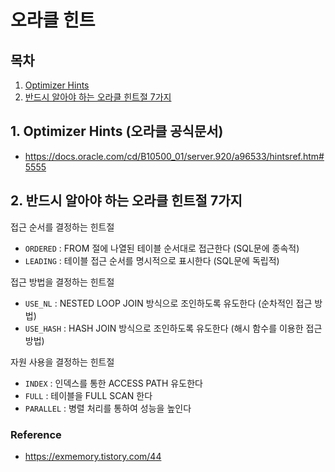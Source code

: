 # 오라클 힌트

## 목차
1. [Optimizer Hints](#1-optimizer-hints-오라클-공식문서)
2. [반드시 알아야 하는 오라클 힌트절 7가지](#2-반드시-알아야-하는-오라클-힌트절-7가지)

## 1. Optimizer Hints (오라클 공식문서)
- https://docs.oracle.com/cd/B10500_01/server.920/a96533/hintsref.htm#5555

## 2. 반드시 알아야 하는 오라클 힌트절 7가지

접근 순서를 결정하는 힌트절
- `ORDERED` : FROM 절에 나열된 테이블 순서대로 접근한다 (SQL문에 종속적)
- `LEADING` : 테이블 접근 순서를 명시적으로 표시한다 (SQL문에 독립적)

접근 방법을 결정하는 힌트절
- `USE_NL` : NESTED LOOP JOIN 방식으로 조인하도록 유도한다 (순차적인 접근 방법)
- `USE_HASH` : HASH JOIN 방식으로 조인하도록 유도한다 (해시 함수를 이용한 접근 방법)

자원 사용을 결정하는 힌트절
- `INDEX` : 인덱스를 통한 ACCESS PATH 유도한다
- `FULL` : 테이블을 FULL SCAN 한다
- `PARALLEL` : 병렬 처리를 통하여 성능을 높인다

### Reference
- https://exmemory.tistory.com/44
